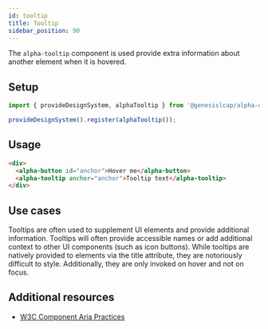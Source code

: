 ```yaml
---
id: tooltip
title: Tooltip
sidebar_position: 90
---
```


The `alpha-tooltip` component is used provide extra information about another element when it is hovered.

## Setup

```ts
import { provideDesignSystem, alphaTooltip } from '@genesislcap/alpha-design-system';

provideDesignSystem().register(alphaTooltip());
```

## Usage

```html live
<div>
  <alpha-button id="anchor">Hover me</alpha-button>
  <alpha-tooltip anchor="anchor">Tooltip text</alpha-tooltip>
</div>
```

## Use cases

Tooltips are often used to supplement UI elements and provide additional information. Tooltips will often provide accessible names or add additional context to other UI components (such as icon buttons). While tooltips are natively provided to elements via the title attribute, they are notoriously difficult to style. Additionally, they are only invoked on hover and not on focus.

## Additional resources

- [W3C Component Aria Practices](https://w3c.github.io/aria-practices/#tooltip)
